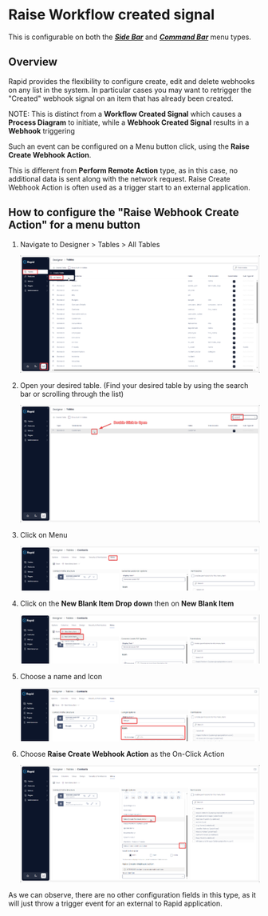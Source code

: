 # Raise Workflow created signal

This is configurable on both the ***[Side Bar](</docs/Rapid/3-User Manual/glossary/glossary.md#sidebar>)*** and ***[Command Bar](</docs/Rapid/3-User Manual/glossary/glossary.md#command-bar>)*** menu types.

## Overview

Rapid provides the flexibility to configure create, edit and delete webhooks on any list in the system. In particular cases you may want to retrigger the "Created" webhook signal on an item that has already been created.

NOTE: This is distinct from a **Workflow Created Signal** which causes a **Process Diagram** to initiate, while a **Webhook Created Signal** results in a **Webhook** triggering

Such an event can be configured on a Menu button click, using the **Raise Create Webhook Action**.

This is different from **Perform Remote Action** type, as in this case, no additional data is sent along with the network request. Raise Create Webhook Action is often used as a trigger start to an external application.

## How to configure the "Raise Webhook Create Action" for a menu button

1. Navigate to Designer &gt; Tables &gt; All Tables  

    ![Navigate to Tables](<../../../Navigate to Tables.png>)
2. Open your desired table. (Find your desired table by using the search bar or scrolling through the list)  

    ![Open your table](<../../../Open Table.png>)
3. Click on Menu  

    ![Open the Tables menu](<../../Navigate to Table Menus.png>)
4. Click on the **New Blank Item Drop down** then on **New Blank Item** 

    ![Create new menu item](<../Create new menu item.png>)
5. Choose a name and Icon  

    ![Set menu icon and title](<../Set menu title and icon.png>)
6. Choose **Raise Create Webhook Action** as the On-Click Action  

    ![Set on click action](<Set raise workflow action.png>)

As we can observe, there are no other configuration fields in this type, as it will just throw a trigger event for an external to Rapid application.
